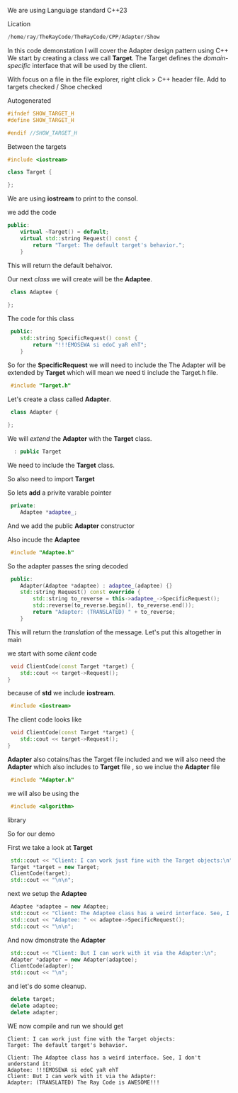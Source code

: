 We are using Languiage standard C++23

Lication
```cpp
/home/ray/TheRayCode/TheRayCode/CPP/Adapter/Show
```


In this code demonstation I will cover the Adapter design pattern using C++
We start by creating a class we call **Target**.
The Target defines the *domain-specific* interface that will be used by the client.

With focus on a file in the file explorer, right click > C++ header file.
Add to targets checked / Shoe checked

Autogenerated 
```cpp
#ifndef SHOW_TARGET_H
#define SHOW_TARGET_H

#endif //SHOW_TARGET_H
```

Between the targets
```cpp
#include <iostream>

class Target {

};
```

We are using **iostream** to print to the consol.

we add the code
```cpp
public:
    virtual ~Target() = default;
    virtual std::string Request() const {
        return "Target: The default target's behavior.";
    }
```

This will return the default behaivor.

Our next *class* we will create will be the **Adaptee**. 

```cpp
 class Adaptee {
 
};
```
The code for this class

```cpp
 public:
    std::string SpecificRequest() const {
        return "!!!EMOSEWA si edoC yaR ehT";
    }

```

So for the **SpecificRequest** we will need to include the
The Adapter will be extended by **Target** which will mean we need ti include the Target.h file.


```cpp
 #include "Target.h"
```

Let's create a class called **Adapter**.



```cpp
 class Adapter {
 
};
```
We will *extend* the  **Adapter** with the **Target** class.

```cpp
  : public Target
```
We need to include the **Target** class.

So also need to import **Target**


So lets **add** a privite varable pointer

```cpp
 private:
    Adaptee *adaptee_;
```

And we add the public **Adapter** constructor

Also incude the **Adaptee**

```cpp
 #include "Adaptee.h"
```

So the adapter passes the sring decoded

```cpp
 public:
    Adapter(Adaptee *adaptee) : adaptee_(adaptee) {}
    std::string Request() const override {
        std::string to_reverse = this->adaptee_->SpecificRequest();
        std::reverse(to_reverse.begin(), to_reverse.end());
        return "Adapter: (TRANSLATED) " + to_reverse;
    }
```
This will return the *translation* of the message.
Let's put this altogether in main


we start with some *client* code
```cpp
 void ClientCode(const Target *target) {
    std::cout << target->Request();
}
```
 because of **std** we include **iostream**.

```cpp
 #include <iostream>
```
The client code looks like

```cpp
 void ClientCode(const Target *target) {
    std::cout << target->Request();
}
```
**Adapter** also cotains/has the Target file included and we will also need the  **Adapter** which also includes to **Target** file , so we
inclue the **Adapter** file

```cpp
 #include "Adapter.h"
```

we will also be using the
```cpp
 #include <algorithm>
```
library


So for our demo

First we take a look at **Target**

```cpp
 std::cout << "Client: I can work just fine with the Target objects:\n";
 Target *target = new Target;
 ClientCode(target);
 std::cout << "\n\n";
```

next we setup the **Adaptee**
```cpp
 Adaptee *adaptee = new Adaptee;
 std::cout << "Client: The Adaptee class has a weird interface. See, I don't understand it:\n";
 std::cout << "Adaptee: " << adaptee->SpecificRequest();
 std::cout << "\n\n";
```

And now dmonstrate the **Adapter**

```cpp
 std::cout << "Client: But I can work with it via the Adapter:\n";
 Adapter *adapter = new Adapter(adaptee);
 ClientCode(adapter);
 std::cout << "\n";
```
and let's do some cleanup.

```cpp
 delete target;
 delete adaptee;
 delete adapter;
```

WE now compile and run we should get

```run
Client: I can work just fine with the Target objects:
Target: The default target's behavior.

Client: The Adaptee class has a weird interface. See, I don't understand it:
Adaptee: !!!EMOSEWA si edoC yaR ehT
Client: But I can work with it via the Adapter:
Adapter: (TRANSLATED) The Ray Code is AWESOME!!!

```
